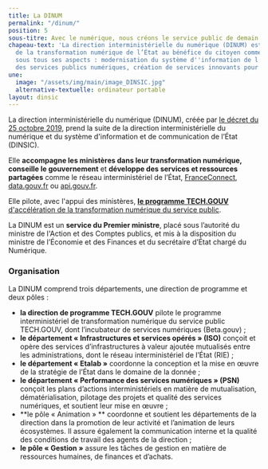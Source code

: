 ```yaml
---
title: La DINUM
permalink: "/dinum/"
position: 5
sous-titre: Avec le numérique, nous créons le service public de demain
chapeau-text: 'La direction interministérielle du numérique (DINUM) est en charge
  de la transformation numérique de l’État au bénéfice du citoyen comme de l''agent,
  sous tous ses aspects : modernisation du système d''information de l''État, qualité
  des services publics numériques, création de services innovants pour les citoyens… '
une:
  image: "/assets/img/main/image_DINSIC.jpg"
  alternative-textuelle: ordinateur portable
layout: dinsic
---
```


La direction interministérielle du numérique (DINUM), créée par [le décret du 25 octobre 2019](https://www.legifrance.gouv.fr/affichTexte.do?cidTexte=JORFTEXT000039281619), prend la suite de la direction interministérielle du numérique et du système d'information et de communication de l’État (DINSIC).

Elle **accompagne les ministères dans leur transformation numérique, conseille le gouvernement** et **développe des services et ressources partagées** comme le réseau interministériel de l’État, [FranceConnect](https://franceconnect.gouv.fr), [data.gouv.fr](https://www.data.gouv.fr) ou [api.gouv.fr](https://www.api.gouv.fr).

Elle pilote, avec l'appui des ministères, [**le programme TECH.GOUV** d'accélération de la transformation numérique du service public](https://www.numerique.gouv.fr/publication/tech-gouv-strategie-et-feuille-de-route-2019-2021/).

La DINUM est un **service du Premier ministre**, placé sous l’autorité du ministre de l'Action et des Comptes publics, et mis à la disposition du ministre de l’Économie et des Finances et du secrétaire d’État chargé du Numérique.
<br>

### **Organisation**

La DINUM comprend trois départements, une direction de programme et deux pôles :
* **la direction de programme TECH.GOUV** pilote le programme interministériel de transformation numérique du service public TECH.GOUV, dont l’incubateur de services numériques (Beta.gouv) ;
* **le département « Infrastructures et services opérés » (ISO)** conçoit et opère des services d’infrastructures à valeur ajoutée mutualisés entre les administrations, dont le réseau interministériel de l’État (RIE) ;
* **le département « Etalab »** coordonne la conception et la mise en œuvre de la stratégie de l’État dans le domaine de la donnée ;
* **le département « Performance des services numériques » (PSN)** conçoit les plans d’actions interministériels en matière de mutualisation, dématérialisation, pilotage des projets et qualité des services numériques, et soutient leur mise en œuvre ;
* **le pôle « Animation » ** coordonne et soutient les départements de la direction dans la promotion de leur activité et l’animation de leurs écosystèmes. Il assure également la communication interne et la qualité des conditions de travail des agents de la direction ;
* **le pôle « Gestion »** assure les tâches de gestion en matière de ressources humaines, de finances et d’achats.